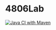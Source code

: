 # 4806Lab
[![Java CI with Maven](https://github.com/ziruiqiao/4806Lab/actions/workflows/maven.yml/badge.svg)](https://github.com/ziruiqiao/4806Lab/actions/workflows/maven.yml)
